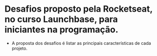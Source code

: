 # Desafios proposto pela Rocketseat, no curso Launchbase, para iniciantes na programação.

- A proposta dos desafios é listar as principais características de cada projeto.
